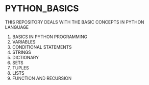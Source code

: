 # PYTHON_BASICS

THIS REPOSITORY DEALS WITH THE BASIC CONCEPTS IN PYTHON LANGUAGE
1.  BASICS IN PYTHON PROGRAMMING
2.  VARIABLES 
3.  CONDITIONAL STATEMENTS
4.  STRINGS
5.  DICTIONARY
6.  SETS
7.  TUPLES
8.  LISTS
9.  FUNCTION AND RECURSION
